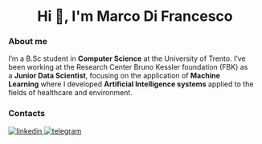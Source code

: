 <h1 align="center">Hi 👋, I'm Marco Di Francesco</h1>

### About me
I’m a B.Sc student in **Computer Science** at the University of Trento. I’ve been working at the Research Center Bruno Kessler foundation (FBK) as a **Junior Data Scientist**, focusing on the application of **Machine Learning** where I developed **Artificial Intelligence systems** applied to the fields of healthcare and environment.

### Contacts
[
  ![linkedin](https://img.shields.io/badge/LinkedIn-0077B5?style=for-the-badge&logo=linkedin&logoColor=white)
](https://www.linkedin.com/in/marcodifran/)
[
  ![telegram](https://img.shields.io/badge/Telegram-2CA5E0?style=for-the-badge&logo=telegram&logoColor=white)
](https://t.me/marcodifrancesco)
